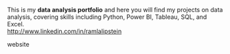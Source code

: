 This is my **data analysis portfolio** and here you will find my projects on data analysis, covering skills including Python, Power BI, Tableau, SQL, and Excel.  
http://www.linkedin.com/in/ramlalipstein

website